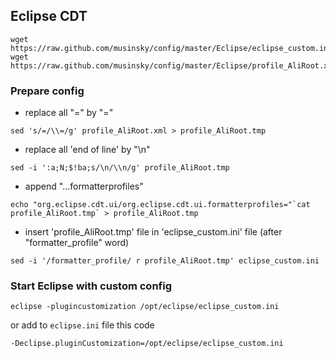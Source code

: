 Eclipse CDT
-----------
```
wget https://raw.github.com/musinsky/config/master/Eclipse/eclipse_custom.ini
wget https://raw.github.com/musinsky/config/master/Eclipse/profile_AliRoot.xml
```

### Prepare config

* replace all "=" by "\="
```
sed 's/=/\\=/g' profile_AliRoot.xml > profile_AliRoot.tmp
```

* replace all 'end of line' by "\n"
```
sed -i ':a;N;$!ba;s/\n/\\n/g' profile_AliRoot.tmp
```

* append "...formatterprofiles"
```
echo "org.eclipse.cdt.ui/org.eclipse.cdt.ui.formatterprofiles="`cat profile_AliRoot.tmp` > profile_AliRoot.tmp
```

* insert 'profile_AliRoot.tmp' file in 'eclipse_custom.ini' file (after "formatter_profile" word)
```
sed -i '/formatter_profile/ r profile_AliRoot.tmp' eclipse_custom.ini
```

### Start Eclipse with custom config

```
eclipse -plugincustomization /opt/eclipse/eclipse_custom.ini
```
or add to ``eclipse.ini`` file this code

```
-Declipse.pluginCustomization=/opt/eclipse/eclipse_custom.ini
```
